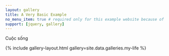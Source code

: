 ```yaml
---
layout: gallery
title: A Very Basic Example
no_menu_item: true # required only for this example website because of menu construction
support: [jquery, gallery]
---
```


Cuộc sống

{% include gallery-layout.html gallery=site.data.galleries.my-life %}

[license]: http://creativecommons.org/licenses/by-nc-sa/4.0/
[repo]: https://github.com/opieters/jekyll-gallery-example
